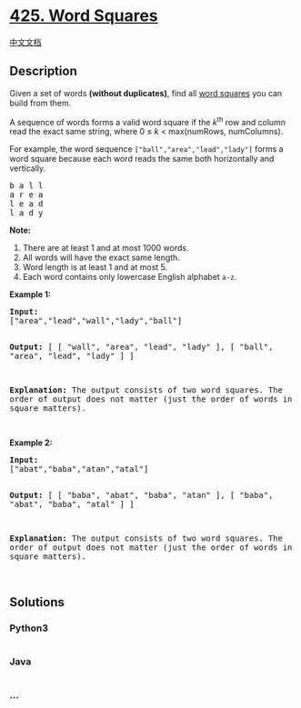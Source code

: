 # [425. Word Squares](https://leetcode.com/problems/word-squares)

[中文文档](/solution/0400-0499/0425.Word%20Squares/README.md)

## Description

<p>Given a set of words <b>(without duplicates)</b>, find all <a href="https://en.wikipedia.org/wiki/Word_square" target="_blank">word squares</a> you can build from them.</p>

<p>A sequence of words forms a valid word square if the <i>k</i><sup>th</sup> row and column read the exact same string, where 0 ≤ <i>k</i> < max(numRows, numColumns).</p>

<p>For example, the word sequence <code>["ball","area","lead","lady"]</code> forms a word square because each word reads the same both horizontally and vertically.</p>

<pre>
b a l l
a r e a
l e a d
l a d y
</pre>

<p><b>Note:</b><br />
<ol>
<li>There are at least 1 and at most 1000 words.</li>
<li>All words will have the exact same length.</li>
<li>Word length is at least 1 and at most 5.</li>
<li>Each word contains only lowercase English alphabet <code>a-z</code>.</li>
</ol>
</p>

<p><b>Example 1:</b>
<pre>
<b>Input:</b>
["area","lead","wall","lady","ball"]

<b>Output:</b>
[
[ "wall",
"area",
"lead",
"lady"
],
[ "ball",
"area",
"lead",
"lady"
]
]

<b>Explanation:</b>
The output consists of two word squares. The order of output does not matter (just the order of words in each word square matters).

</pre>
</p>

<p><b>Example 2:</b>
<pre>
<b>Input:</b>
["abat","baba","atan","atal"]

<b>Output:</b>
[
[ "baba",
"abat",
"baba",
"atan"
],
[ "baba",
"abat",
"baba",
"atal"
]
]

<b>Explanation:</b>
The output consists of two word squares. The order of output does not matter (just the order of words in each word square matters).

</pre>
</p>

## Solutions

<!-- tabs:start -->

### **Python3**

```python

```

### **Java**

```java

```

### **...**

```

```

<!-- tabs:end -->
